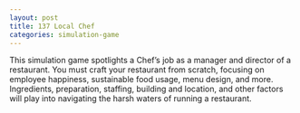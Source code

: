 ```yaml
---
layout: post
title: 137 Local Chef
categories: simulation-game
---
```

This simulation game spotlights a Chef’s job as a manager and director of a restaurant.  You must  craft your restaurant from scratch, focusing on employee happiness, sustainable food usage, menu design, and more.  Ingredients, preparation, staffing, building and location, and other factors will play into navigating the harsh waters of running a restaurant.